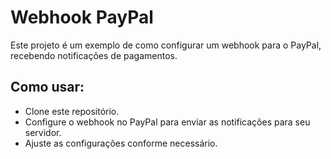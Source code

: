 # Webhook PayPal

Este projeto é um exemplo de como configurar um webhook para o PayPal, recebendo notificações de pagamentos.

## Como usar:
- Clone este repositório.
- Configure o webhook no PayPal para enviar as notificações para seu servidor.
- Ajuste as configurações conforme necessário.
